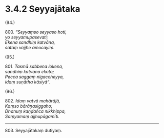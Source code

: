 

# 3.4.2 Seyyajātaka




(94.)

800\. _“Seyyaṃso seyyaso hoti,_  
_yo seyyamupasevati;_  
_Ekena sandhiṃ katvāna,_  
_sataṃ vajjhe amocayiṃ._  


(95.)

801\. _Tasmā sabbena lokena,_  
_sandhiṃ katvāna ekato;_  
_Pecca saggaṃ nigaccheyya,_  
_idaṃ suṇātha kāsiyā”._  


(96.)

802\. _Idaṃ vatvā mahārājā,_  
_Kaṃso bārāṇasiggaho;_  
_Dhanuṃ kaṇḍañca nikkhippa,_  
_Saṃyamaṃ ajjhupāgamīti._  


---

803\. Seyyajātakaṃ dutiyaṃ.





